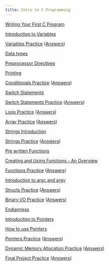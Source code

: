 ```yaml
---
title: Intro to C Programming
---
```


[Writing Your First C Program](hello-world/hello-world.md)

[Introduction to Variables](variables/variables-intro.md)

[Variables Practice](variables/variables-practice.md) ([Answers](variables/variables-practice-answers.md))

[Data types](datatypes/datatypes-intro.md)

[Preprocessor Directives](preprocessor-directives/preprocessor-directives.md)

[Printing](printing/printing.md)

[Conditionals Practice](conditionals/conditionals-practice.md) ([Answers](conditionals/conditionals-practice-answers.md))

[Switch Statements](switch-statements/switch-statements.md)

[Switch Statements Practice](switch-statements/switch-statements-practice.md) ([Answers](switch-statements/switch-statements-practice-answers.md))

[Loop Practice](loops/loop-practice.md) ([Answers](loops/loop-practice-answers.md))

[Array Practice](arrays/array-practice.md) ([Answers](arrays/array-practice-answers.md))

[Strings Introduction](strings/strings-intro.md)

[Strings Practice](strings/strings-practice.md) ([Answers](strings/strings-practice-answers.md))

[Pre written Functions](pre-written-functions/pre-written-functions.md)

[Creating and Using Functions - An Overview](functions/functions-intro.md)

[Functions Practice](functions/functions-practice.md) ([Answers](functions/functions-practice-answers.md))

[Introduction to argc and argv](argv/argv-intro.md)

[Structs Practice](structs/structs-practice.md) ([Answers](structs/structs-practice-answers.md))

[Binary I/O Practice](binary-io/binary-io-practice.md) ([Answers](binary-io/binary-io-practice-answers.md))

[Endianness](endianness/endianness.md)

[Introduction to Pointers](pointers/intro-to-pointers.md)

[How to use Pointers](pointers/using-pointers.md)

[Pointers Practice](pointers/pointers-practice.md) ([Answers](pointers/pointers-practice-answers.md))

[Dynamic Memory Allocation Practice](dma/dma-practice.md) ([Answers](dma/dma-practice-answers.md))

[Final Project Practice](final-project/final-project-practice.md) ([Answers](final-project/final-project-practice-answers.md))